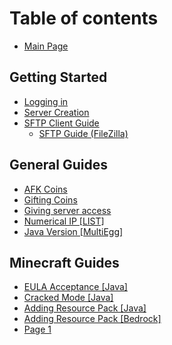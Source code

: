# Table of contents

* [Main Page](README.md)

## Getting Started

* [Logging in](getting-started/logging-in.md)
* [Server Creation](getting-started/server-creation.md)
* [SFTP Client Guide](getting-started/sftp/README.md)
  * [SFTP Guide (FileZilla)](https://www.youtube.com/watch?v=aE2QlpQrO6w\&list=PLXP-g\_XiAnBCTPRfixFdhipgO5KrfYG13)

## General Guides <a href="#general" id="general"></a>

* [AFK Coins](general/afk.md)
* [Gifting Coins](general/gift.md)
* [Giving server access](general/users.md)
* [Numerical IP \[LIST\]](general/IPv4.md)
* [Java Version \[MultiEgg\]](general/javabfix.md)

## Minecraft Guides <a href="#minecraft" id="minecraft"></a>

* [EULA Acceptance \[Java\]](minecraft/eula.md)
* [Cracked Mode \[Java\]](minecraft/cracked-mode.md)
* [Adding Resource Pack \[Java\]](minecraft/jrp.md)
* [Adding Resource Pack \[Bedrock\]](minecraft/brp.md)
* [Page 1](minecraft/page-1.md)
